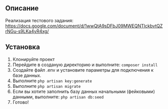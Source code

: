 ## Описание
Реализация тестового задания:
https://docs.google.com/document/d/1wwQtA9sDFbJ09MWEQNTlckbvtQZrNGu-s9LKa4yR4xg/

## Установка
1. Клонируйте проект
2. Перейдите в созданую директорию и выполните:
`composer install`
3. Создайте файл .env и установите параметры для подключения к базе данных.
4. Выполните `php artisan key:generate`
5. Выполните `php artisan migrate`
6. Если вы хотите заполнить базу данных начальными (фейковыми) данными, выполните: `php artisan db:seed`
7. Готово!